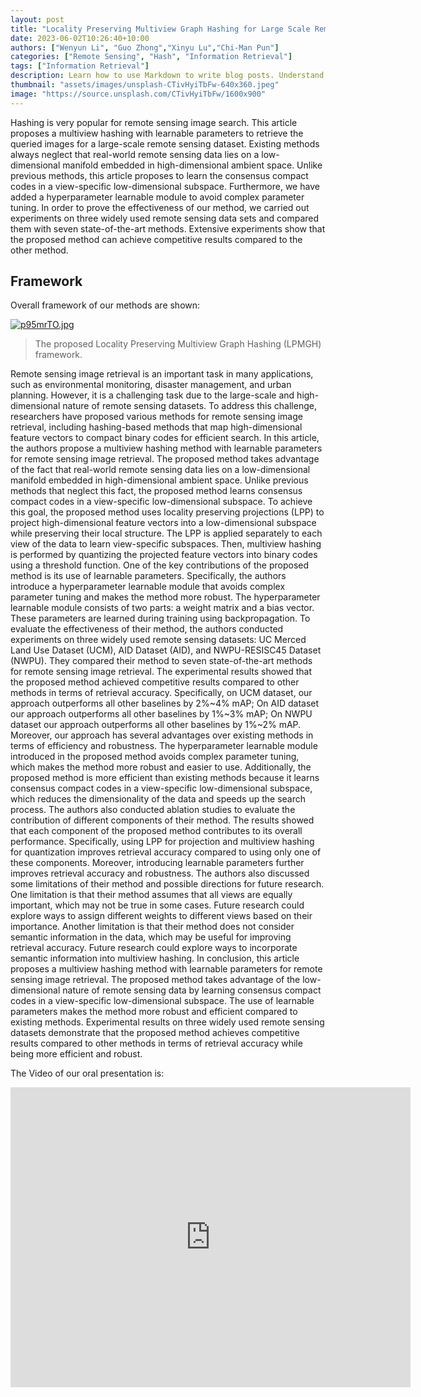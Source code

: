 ```yaml
---
layout: post
title: "Locality Preserving Multiview Graph Hashing for Large Scale Remote Sensing Image Search"
date: 2023-06-02T10:26:40+10:00
authors: ["Wenyun Li", "Guo Zhong","Xinyu Lu","Chi-Man Pun"]
categories: ["Remote Sensing", "Hash", "Information Retrieval"]
tags: ["Information Retrieval"]
description: Learn how to use Markdown to write blog posts. Understand front-matter and how it is used in templates.
thumbnail: "assets/images/unsplash-CTivHyiTbFw-640x360.jpeg"
image: "https://source.unsplash.com/CTivHyiTbFw/1600x900"
---
```


Hashing is very popular for remote sensing image search.  This article proposes a multiview hashing with learnable parameters to retrieve the queried images for a large-scale remote sensing dataset. Existing methods always neglect that real-world remote sensing data lies on a low- dimensional manifold embedded in high-dimensional ambient space.  Unlike previous methods, this article proposes to learn the consensus compact codes in a view-specific low-dimensional subspace. Furthermore, we have added a hyperparameter learnable module to avoid complex parameter tuning. In order to prove the effectiveness of our method, we carried out experiments on three widely used remote sensing data sets and compared them with seven state-of-the-art methods. Extensive experiments show that the proposed method can achieve competitive results compared to the other method.

## Framework

Overall framework of our methods are shown:

[![p95mrTO.jpg](https://s1.ax1x.com/2023/05/20/p95mrTO.jpg)](https://imgse.com/i/p95mrTO)

> The proposed Locality Preserving Multiview Graph Hashing (LPMGH) framework.

Remote sensing image retrieval is an important task in many applications, such as environmental monitoring, disaster management, and urban planning. However, it is a challenging task due to the large-scale and high-dimensional nature of remote sensing datasets. To address this challenge, researchers have proposed various methods for remote sensing image retrieval, including hashing-based methods that map high-dimensional feature vectors to compact binary codes for efficient search. 
In this article, the authors propose a multiview hashing method with learnable parameters for remote sensing image retrieval. The proposed method takes advantage of the fact that real-world remote sensing data lies on a low-dimensional manifold embedded in high-dimensional ambient space. Unlike previous methods that neglect this fact, the proposed method learns consensus compact codes in a view-specific low-dimensional subspace. 
To achieve this goal, the proposed method uses locality preserving projections (LPP) to project high-dimensional feature vectors into a low-dimensional subspace while preserving their local structure. The LPP is applied separately to each view of the data to learn view-specific subspaces. Then, multiview hashing is performed by quantizing the projected feature vectors into binary codes using a threshold function.
One of the key contributions of the proposed method is its use of learnable parameters. Specifically, the authors introduce a hyperparameter learnable module that avoids complex parameter tuning and makes the method more robust. The hyperparameter learnable module consists of two parts: a weight matrix and a bias vector. These parameters are learned during training using backpropagation. 
To evaluate the effectiveness of their method, the authors conducted experiments on three widely used remote sensing datasets: UC Merced Land Use Dataset (UCM), AID Dataset (AID), and NWPU-RESISC45 Dataset (NWPU). They compared their method to seven state-of-the-art methods for remote sensing image retrieval. 
The experimental results showed that the proposed method achieved competitive results compared to other methods in terms of retrieval accuracy. Specifically, on UCM dataset, our approach outperforms all other baselines by 2%~4% mAP; On AID dataset our approach outperforms all other baselines by 1%~3% mAP; On NWPU dataset our approach outperforms all other baselines by 1%~2% mAP. 
Moreover, our approach has several advantages over existing methods in terms of efficiency and robustness. The hyperparameter learnable module introduced in the proposed method avoids complex parameter tuning, which makes the method more robust and easier to use. Additionally, the proposed method is more efficient than existing methods because it learns consensus compact codes in a view-specific low-dimensional subspace, which reduces the dimensionality of the data and speeds up the search process.
The authors also conducted ablation studies to evaluate the contribution of different components of their method. The results showed that each component of the proposed method contributes to its overall performance. Specifically, using LPP for projection and multiview hashing for quantization improves retrieval accuracy compared to using only one of these components. Moreover, introducing learnable parameters further improves retrieval accuracy and robustness.
The authors also discussed some limitations of their method and possible directions for future research. One limitation is that their method assumes that all views are equally important, which may not be true in some cases. Future research could explore ways to assign different weights to different views based on their importance. Another limitation is that their method does not consider semantic information in the data, which may be useful for improving retrieval accuracy. Future research could explore ways to incorporate semantic information into multiview hashing.
In conclusion, this article proposes a multiview hashing method with learnable parameters for remote sensing image retrieval. The proposed method takes advantage of the low-dimensional nature of remote sensing data by learning consensus compact codes in a view-specific low-dimensional subspace. The use of learnable parameters makes the method more robust and efficient compared to existing methods. Experimental results on three widely used remote sensing datasets demonstrate that the proposed method achieves competitive results compared to other methods in terms of retrieval accuracy while being more efficient and robust.

The Video of our oral presentation is:
<iframe
    width="640"
    height="480"
    src="https://www.youtube.com/watch?v=IP_A_Tor4v8"
    frameborder="0"
    allow="autoplay; encrypted-media"
    allowfullscreen
>
</iframe>
